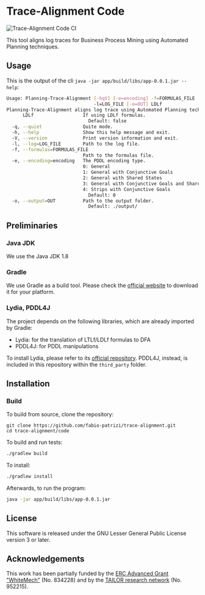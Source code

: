 # Trace-Alignment Code

![Trace-Alignment Code CI](https://github.com/fabio-patrizi/trace-alignment/workflows/Trace-Alignment%20Code%20CI/badge.svg)

This tool aligns log traces for Business Process Mining using Automated Planning techniques.

## Usage

This is the output of the cli `java -jar app/build/libs/app-0.0.1.jar --help`:

```bash
Usage: Planning-Trace-Alignment [-hqV] [-e=encoding] -f=FORMULAS_FILE
                                -l=LOG_FILE [-o=OUT] LDLf
Planning-Trace-Alignment aligns log trace using Automated Planning techniques.
      LDLf                  If using LDLf formulas.
                              Default: false
  -q, --quiet               Quite mode.
  -h, --help                Show this help message and exit.
  -V, --version             Print version information and exit.
  -l, --log=LOG_FILE        Path to the log file.
  -f, --formulas=FORMULAS_FILE
                            Path to the formulas file.
  -e, --encoding=encoding   The PDDL encoding type.
                            0: General
                            1: General with Conjunctive Goals
                            2: General with Shared States
                            3: General with Conjunctive Goals and Shared States
                            4: Strips with Conjunctive Goals
                              Default: 0
  -o, --output=OUT          Path to the output folder.
                              Default: ./output/
```

## Preliminaries

### Java JDK
We use the Java JDK 1.8

### Gradle
We use Gradle as a build tool. Please
check the [official website](https://gradle.org/)
to download it for your platform.

### Lydia, PDDL4J 

The project depends on the following libraries, which are already imported by Gradle:
- Lydia: for the translation of LTLf/LDLf formulas to DFA
- PDDL4J: for PDDL manipulations

To install Lydia, please refer to its [official repository](https://github.com/whitemech/lydia).
PDDL4J, instead, is included in this repository within the `third_party` folder. 

## Installation

### Build

To build from source, clone the repository:
```
git clone https://github.com/fabio-patrizi/trace-alignment.git
cd trace-alignment/code
```

To build and run tests:

```bash
./gradlew build
```

To install:

```bash
./gradlew install
```

Afterwards, to run the program:
```bash
java -jar app/build/libs/app-0.0.1.jar
```

## License

This software is released under the GNU Lesser General Public License version 3 or later.

## Acknowledgements

This work has been partially funded by the [ERC Advanced Grant "WhiteMech"](whitemech.github.io/)
(No. 834228) and by the [TAILOR research network](https://tailor-network.eu/) (No. 952215).